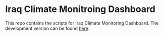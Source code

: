 # Iraq Climate Monitroing Dashboard

This repo contains the scripts for Iraq Climate Monitoring Dashboard. The development version can be found [here](https://mhkhan.shinyapps.io/11_IRQ_BHA_Dashoard/). 
